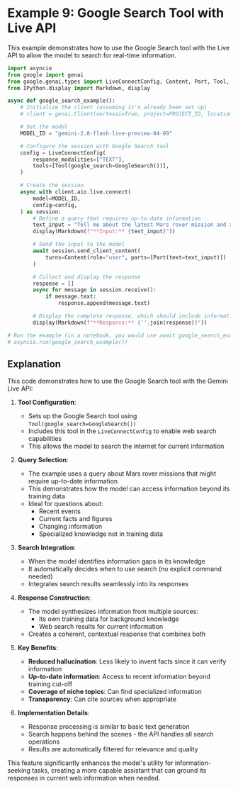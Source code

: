 # Example 9: Google Search Tool with Live API

This example demonstrates how to use the Google Search tool with the Live API to allow the model to search for real-time information.

```python
import asyncio
from google import genai
from google.genai.types import LiveConnectConfig, Content, Part, Tool, GoogleSearch
from IPython.display import Markdown, display

async def google_search_example():
    # Initialize the client (assuming it's already been set up)
    # client = genai.Client(vertexai=True, project=PROJECT_ID, location=LOCATION)

    # Set the model
    MODEL_ID = "gemini-2.0-flash-live-preview-04-09"

    # Configure the session with Google Search tool
    config = LiveConnectConfig(
        response_modalities=["TEXT"],
        tools=[Tool(google_search=GoogleSearch())],
    )

    # Create the session
    async with client.aio.live.connect(
        model=MODEL_ID,
        config=config,
    ) as session:
        # Define a query that requires up-to-date information
        text_input = "Tell me about the latest Mars rover mission and any recent discoveries"
        display(Markdown(f"**Input:** {text_input}"))

        # Send the input to the model
        await session.send_client_content(
            turns=Content(role="user", parts=[Part(text=text_input)])
        )

        # Collect and display the response
        response = []
        async for message in session.receive():
            if message.text:
                response.append(message.text)

        # Display the complete response, which should include information from web searches
        display(Markdown(f"**Response:** {''.join(response)}"))

# Run the example (in a notebook, you would use await google_search_example())
# asyncio.run(google_search_example())
```

## Explanation

This code demonstrates how to use the Google Search tool with the Gemini Live API:

1. **Tool Configuration**:

   - Sets up the Google Search tool using `Tool(google_search=GoogleSearch())`
   - Includes this tool in the `LiveConnectConfig` to enable web search capabilities
   - This allows the model to search the internet for current information

2. **Query Selection**:

   - The example uses a query about Mars rover missions that might require up-to-date information
   - This demonstrates how the model can access information beyond its training data
   - Ideal for questions about:
     - Recent events
     - Current facts and figures
     - Changing information
     - Specialized knowledge not in training data

3. **Search Integration**:

   - When the model identifies information gaps in its knowledge
   - It automatically decides when to use search (no explicit command needed)
   - Integrates search results seamlessly into its responses

4. **Response Construction**:

   - The model synthesizes information from multiple sources:
     - Its own training data for background knowledge
     - Web search results for current information
   - Creates a coherent, contextual response that combines both

5. **Key Benefits**:

   - **Reduced hallucination**: Less likely to invent facts since it can verify information
   - **Up-to-date information**: Access to recent information beyond training cut-off
   - **Coverage of niche topics**: Can find specialized information
   - **Transparency**: Can cite sources when appropriate

6. **Implementation Details**:
   - Response processing is similar to basic text generation
   - Search happens behind the scenes - the API handles all search operations
   - Results are automatically filtered for relevance and quality

This feature significantly enhances the model's utility for information-seeking tasks, creating a more capable assistant that can ground its responses in current web information when needed.
